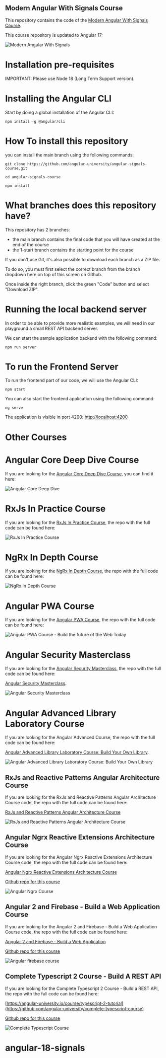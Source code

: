 
##  Modern Angular With Signals Course

This repository contains the code of the [Modern Angular With Signals Course](https://angular-university.io/course/angular-signals-course).

This course repository is updated to Angular 17:

![Modern Angular With Signals](https://d3vigmphadbn9b.cloudfront.net/course-images/large-images/angular-signals-course.jpg)

# Installation pre-requisites

IMPORTANT: Please use Node 18 (Long Term Support version).

# Installing the Angular CLI

Start by doing a global installation of the Angular CLI:

    npm install -g @angular/cli

# How To install this repository

you can install the main branch using the following commands:

    git clone https://github.com/angular-university/angular-signals-course.git

    cd angular-signals-course

    npm install

# What branches does this repository have?

This repository has 2 branches:

- the main branch contains the final code that you will have created at the end of the course
- the 1-start branch contains the starting point for the course

If you don't use Git, it's also possible to download each branch as a ZIP file.

To do so, you must first select the correct branch from the branch dropdown here on top of this screen on Github. 

Once inside the right branch, click the green "Code" button and select "Download ZIP".

# Running the local backend server

In order to be able to provide more realistic examples, we will need in our playground a small REST API backend server. 

We can start the sample application backend with the following command:

    npm run server

# To run the Frontend Server

To run the frontend part of our code, we will use the Angular CLI:

    npm start

You can also start the frontend application using the following command:

    ng serve

The application is visible in port 4200: [http://localhost:4200](http://localhost:4200)

# Other Courses

# Angular Core Deep Dive Course

If you are looking for the [Angular Core Deep Dive Course](https://angular-university.io/course/angular-course), you can find it here:

![Angular Core Deep Dive](https://d3vigmphadbn9b.cloudfront.net/course-images/large-images/angular-core-deep-dive-new-2.jpg)

# RxJs In Practice Course

If you are looking for the [RxJs In Practice Course](https://angular-university.io/course/rxjs-course), the repo with the full code can be found here:

![RxJs In Practice Course](https://s3-us-west-1.amazonaws.com/angular-university/course-images/rxjs-in-practice-course.png)


# NgRx In Depth Course

If you are looking for the [NgRx In Depth Course](https://angular-university.io/course/angular-ngrx-course), the repo with the full code can be found here:

![NgRx In Depth Course](https://s3-us-west-1.amazonaws.com/angular-university/course-images/angular-ngrx-course.png)



# Angular PWA Course

If you are looking for the [Angular PWA Course](https://angular-university.io/course/angular-pwa-course), the repo with the full code can be found here:

![Angular PWA Course - Build the future of the Web Today](https://s3-us-west-1.amazonaws.com/angular-university/course-images/angular-pwa-course.png)

# Angular Security Masterclass

If you are looking for the [Angular Security Masterclass](https://angular-university.io/course/angular-security-course), the repo with the full code can be found here:

[Angular Security Masterclass](https://github.com/angular-university/angular-security-course).

![Angular Security Masterclass](https://s3-us-west-1.amazonaws.com/angular-university/course-images/security-cover-small-v2.png)

# Angular Advanced Library Laboratory Course

If you are looking for the Angular Advanced Course, the repo with the full code can be found here:

[Angular Advanced Library Laboratory Course: Build Your Own Library](https://angular-university.io/course/angular-advanced-course).

![Angular Advanced Library Laboratory Course: Build Your Own Library](https://angular-academy.s3.amazonaws.com/thumbnails/advanced_angular-small-v3.png)


## RxJs and Reactive Patterns Angular Architecture Course

If you are looking for the RxJs and Reactive Patterns Angular Architecture Course code, the repo with the full code can be found here:

[RxJs and Reactive Patterns Angular Architecture Course](https://angular-university.io/course/reactive-angular-architecture-course)

![RxJs and Reactive Patterns Angular Architecture Course](https://s3-us-west-1.amazonaws.com/angular-academy/blog/images/rxjs-reactive-patterns-small.png)



## Angular Ngrx Reactive Extensions Architecture Course

If you are looking for the Angular Ngrx Reactive Extensions Architecture Course code, the repo with the full code can be found here:

[Angular Ngrx Reactive Extensions Architecture Course](https://angular-university.io/course/angular2-ngrx)

[Github repo for this course](https://github.com/angular-university/ngrx-course)

![Angular Ngrx Course](https://angular-academy.s3.amazonaws.com/thumbnails/ngrx-angular.png)



## Angular 2 and Firebase - Build a Web Application Course

If you are looking for the Angular 2 and Firebase - Build a Web Application Course code, the repo with the full code can be found here:

[Angular 2 and Firebase - Build a Web Application](https://angular-university.io/course/build-an-application-with-angular2)

[Github repo for this course](https://github.com/angular-university/angular-firebase-app)

![Angular firebase course](https://angular-academy.s3.amazonaws.com/thumbnails/angular_app-firebase-small.jpg)


## Complete Typescript 2 Course - Build A REST API

If you are looking for the Complete Typescript 2 Course - Build a REST API, the repo with the full code can be found here:

[https://angular-university.io/course/typescript-2-tutorial](https://github.com/angular-university/complete-typescript-course)

[Github repo for this course](https://github.com/angular-university/complete-typescript-course)

![Complete Typescript Course](https://angular-academy.s3.amazonaws.com/thumbnails/typescript-2-small.png)

# angular-18-signals
